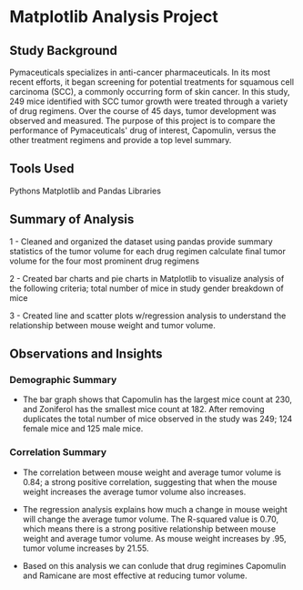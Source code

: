 # Matplotlib Analysis Project

## Study Background
Pymaceuticals specializes in anti-cancer pharmaceuticals. In its most recent efforts, it began screening for potential treatments for squamous cell carcinoma (SCC), a commonly occurring form of skin cancer. In this study, 249 mice identified with SCC tumor growth were treated through a variety of drug regimens. Over the course of 45 days, tumor development was observed and measured. The purpose of this project is to compare the performance of Pymaceuticals' drug of interest, Capomulin, versus the other treatment regimens and provide a top level summary.

## Tools Used
Pythons Matplotlib and Pandas Libraries

## Summary of Analysis
1 - Cleaned and organized the dataset using pandas
provide summary statistics of the tumor volume for each drug regimen
calculate final tumor volume for the four most prominent drug regimens

2 - Created bar charts and pie charts in Matplotlib to visualize analysis of the following criteria;
total number of mice in study
gender breakdown of mice

3 - Created line and scatter plots w/regression analysis to understand the relationship between mouse weight and tumor volume. 


## Observations and Insights

### Demographic Summary
- The bar graph shows that Capomulin has the largest mice count at 230, and Zoniferol has the smallest mice count at 182. After removing duplicates the total number of mice observed in the study was 249; 124 female mice and 125 male mice.

### Correlation Summary
- The correlation between mouse weight and average tumor volume is 0.84; a strong positive correlation, suggesting that when the mouse weight increases the average tumor volume also increases.

- The regression analysis explains how much a change in mouse weight will change the average tumor volume. The R-squared value is 0.70, which means there is a strong positive relationship between mouse weight and average tumor volume. As mouse weight increases by .95, tumor volume increases by 21.55. 

- Based on this analysis we can conlude that drug regimines Capomulin and Ramicane are most effective at reducing tumor volume. 
